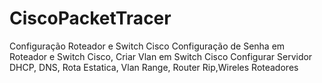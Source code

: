 # CiscoPacketTracer
Configuração Roteador e Switch Cisco
  Configuração de Senha em Roteador e Switch Cisco, Criar Vlan em Switch Cisco Configurar Servidor DHCP, DNS, Rota Estatica, Vlan Range, Router Rip,Wireles Roteadores
